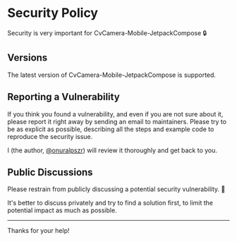 # Security Policy

Security is very important for CvCamera-Mobile-JetpackCompose 🔒

## Versions

The latest version of CvCamera-Mobile-JetpackCompose is supported.

## Reporting a Vulnerability

If you think you found a vulnerability, and even if you are not sure about it, please report it right away by sending an email to maintainers. Please try to be as explicit as possible, describing all the steps and example code to reproduce the security issue.

I (the author, [@onuralpszr](https://github.com/onuralpszr)) will review it thoroughly and get back to you.

## Public Discussions

Please restrain from publicly discussing a potential security vulnerability. 🙊

It's better to discuss privately and try to find a solution first, to limit the potential impact as much as possible.

---

Thanks for your help!
